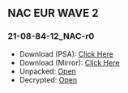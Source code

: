 ## NAC EUR WAVE 2

### 21-08-84-12_NAC-r0
- Download (PSA): [Click Here](https://majestic-web.mpsa.com/nas/eu/mjb00/NAC_EU/ovip-int-firmware-version/PSA_ovip-int-firmware-version_21-08-84-12_NAC-r0_NAC_EUR_WAVE2.tar)
- Download (Mirror): [Click Here](https://mega.nz/file/NEhwEZRD#bI2aC8hf4xyRJ1FmVnLLpDW-VkxPA8FuD-ChjFLBtEY)
- Unpacked: [Open](https://mega.nz/folder/0EgCDR5T#OU_4__wdry5bAZRpvEFGHQ)
- Decrypted: [Open](https://mega.nz/folder/QQogiThI#jj8T42on3YfkL-8mkX57FA)
